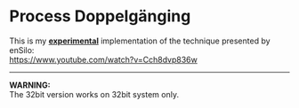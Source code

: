 Process Doppelgänging
==========
This is my <b><u>experimental</u></b> implementation of the technique presented by enSilo:<br/>
https://www.youtube.com/watch?v=Cch8dvp836w
<br/>
<hr/>
<b>WARNING:</b> <br/>
The 32bit version works on 32bit system only. 
